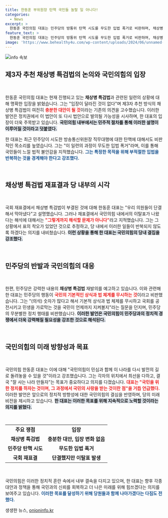 ```yaml
---
title: 한동훈 부위원장 탄핵 국민들 놀랄 일 아니다!
categories:
  - News
excerpt: >
  한동훈 국민의힘 대표는 민주당의 방통위 탄핵 시도를 무도한 입법 폭거로 비판하며, 채상병 특검법에 대한 입장은 변함없다고 강조했다. 그는 국민의 눈높이를 무시한 정치가 지속될 수 없다며 민생을 우선해야 한다고 덧붙였다.
feature_text: >
  한동훈 국민의힘 대표는 민주당의 방통위 탄핵 시도를 무도한 입법 폭거로 비판하며, 채상병 특검법에 대한 입장은 변함없다고 강조했다. 그는 국민의 눈높이를 무시한 정치가 지속될 수 없다며 민생을 우선해야 한다고 덧붙였다.
image: 'https://www.behealthy4u.com/wp-content/uploads/2024/06/unnamed-file.png'
---
```


<p><img src="https://www.behealthy4u.com/wp-content/uploads/2024/06/unnamed-file.png" alt="info 속보" /></p>

<h2 data-ke-size="size26">제3자 추천 채상병 특검법의 논의와 국민의힘의 입장</h2>

<p data-ke-size="size16">&nbsp;</p>

<p>한동훈 국민의힘 대표는 현재 진행되고 있는 <b>채상병 특검법</b>과 관련된 일련의 상황에 대해 명확한 입장을 밝혔습니다. 그는 "입장이 달라진 것이 없다"며 제3자 추천 방식의 채상병 특검법이 여전히 <b><span style="color: #ee2323;">충분한 대안이 될 것</span></b>이라는 기존의 의견을 고수했습니다. 이러한 발언은 정치권에서 이 법안이 또 다시 법안으로 발의될 가능성을 시사하며, 한 대표의 입장이 더욱 주목받고 있습니다. <b><span style="background-color: #21538527;">국민의힘 내부에서는 민주적 절차를 통해 이러한 설명이 이루어질 것이라고 덧붙였다.</span></b></p>

<p>한 대표는 최근 민주당이 시도한 방송통신위원장 직무대행에 대한 탄핵에 대해서도 비판적인 목소리를 높였습니다. 그는 "이 일련의 과정이 무도한 입법 폭거"라며, 이를 통해 국민들이 느낄 법적 불안감을 지적했습니다. <b><span style="color: #1a5490;">그는 특정한 목적을 위해 부적절한 입법을 반복하는 것을 경계해야 한다고 강조했다.</span></b></p>

<p data-ke-size="size16">&nbsp;</p>

<h2 data-ke-size="size26">채상병 특검법 재표결과 당 내부의 시각</h2>

<p data-ke-size="size16">&nbsp;</p>

<p>국회 재표결에서 채상병 특검법이 부결된 것에 대해 한동훈 대표는 "우리 의원들이 단결해서 막아냈다"고 설명했습니다. 그러나 재표결에서 국민의힘 내에서의 이탈표가 나왔다는 해석에 대해서는 <b><span style="color: #ee2323;">"그렇게까지 해석할 문제가 아니다"</span></b>라고 지적했습니다. 그는 그 상황에서 표의 착오가 있었던 것으로 추정하고, 당 내에서 이러한 일들이 반복되지 않도록 하겠다는 의지를 내비쳤습니다. <b><span style="background-color: #21538527;">이런 상황을 통해 한 대표는 국민의힘의 당내 결집을 강조했다.</span></b></p>

<p data-ke-size="size16">&nbsp;</p>

<h2 data-ke-size="size26">민주당의 반발과 국민의힘의 대응</h2>

<p data-ke-size="size16">&nbsp;</p>

<p>한편, 민주당은 강력한 내용의 <b>채상병 특검법</b> 재발의를 예고하고 있습니다. 이와 관련해 한 대표는 민주당의 행동이 <b><span style="color: #ee2323;">국민의 기본적인 상식과 법 체계를 무시하는 것</span></b>이라고 비판했습니다. 그는 "(의석) 숫자가 많다고 해서 기본적 상식과 법 체제를 무시하고 국회를 공전시키고 민생을 가로막는 것을 국민이 언제까지 지켜볼지"라는 질문을 던지며, 민주당의 무분별한 정치 행태를 비판했습니다. <b><span style="background-color: #21538527;">이러한 발언은 국민의힘이 민주당과의 정치적 경쟁에서 더욱 강력해질 필요성을 강조한 것으로 해석된다.</span></b></p>

<p data-ke-size="size16">&nbsp;</p>

<h2 data-ke-size="size26">국민의힘의 미래 방향성과 목표</h2>

<p data-ke-size="size16">&nbsp;</p>

<p>국민의힘 한동훈 대표는 이에 대해 "국민의힘이 민심과 함께 이 나라를 다시 발전의 길로 돌려놓을 수 있을 것"이라고 강조했습니다. 그는 각자의 위치에서 최선을 다하고, 결국 "잘 사는 나라 만들자"는 목표가 중요하다고 의지를 다졌습니다. <b><span style="color: #ee2323;">대표는 "국민을 위한 정치를 하자는 것이며, 그 과정에서 국민의 사랑을 받는 것이란 점"을 거듭 언급했다.</span></b> 이러한 발언은 앞으로의 정치적 방향성에 대한 국민의힘의 결심을 반영하며, 당의 미래 비전을 제시하고 있습니다. <b><span style="background-color: #21538527;">한 대표는 이러한 목표를 위해 지속적으로 노력할 것이라는 의지를 밝혔다.</span></b></p>

<p data-ke-size="size16">&nbsp;</p>

<table>
  <tr>
    <td style="text-align: center; height: 17px;"><b>주요 쟁점</b></td>
    <td style="text-align: center; height: 17px;"><b>입장</b></td>
  </tr>
  <tr>
    <td style="text-align: center; height: 17px;"><b>채상병 특검법</b></td>
    <td style="text-align: center; height: 17px;"><b>충분한 대안, 입장 변화 없음</b></td>
  </tr>
  <tr>
    <td style="text-align: center; height: 17px;"><b>민주당 탄핵 시도</b></td>
    <td style="text-align: center; height: 17px;"><b>무도한 입법 폭거</b></td>
  </tr>
  <tr>
    <td style="text-align: center; height: 17px;"><b>국회 재표결</b></td>
    <td style="text-align: center; height: 17px;"><b>단결했지만 이탈표 발생</b></td>
  </tr>
</table>

<p data-ke-size="size16">&nbsp;</p>

<p>국민의힘은 이러한 정치적 혼란 속에서 내부 결속을 다지고 있으며, 한 대표는 향후 각종 대안과 정책을 통해 국민과의 신뢰를 회복하고 더 나은 미래를 위해 힘쓰겠다는 의지를 보여주고 있습니다. <b><span style="color: #1a5490;">이러한 목표를 달성하기 위해 당원들과 함께 나아가겠다는 다짐도 전했다.</span></b></p>
생생한 뉴스, <a href="https://onioninfo.kr" rel="dofollow">onioninfo.kr</a>


